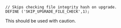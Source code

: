~~~
// Skips checking file integrity hash on upgrade.
DEFINE ('SKIP_UPGRADE_FILE_CHECK',1);
~~~

This should be used with caution.